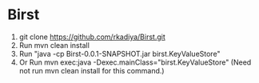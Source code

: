 # Birst

1) git clone https://github.com/rkadiya/Birst.git</br>
2) Run mvn clean install</br>
3) Run "java -cp Birst-0.0.1-SNAPSHOT.jar birst.KeyValueStore"</br>
4) Or Run mvn exec:java -Dexec.mainClass="birst.KeyValueStore" (Need not run mvn clean install for this command.)</br>

